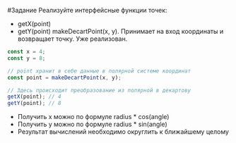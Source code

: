 #Задание
Реализуйте интерфейсные функции точек:
* getX(point)
* getY(point)
makeDecartPoint(x, y). Принимает на вход координаты и возвращает точку. Уже реализован.

```javascript
const x = 4;
const y = 8;

// point хранит в себе данные в полярной системе координат
const point = makeDecartPoint(x, y);

// Здесь происходит преобразование из полярной в декартову
getX(point); // 4
getY(point); // 8
```
* Получить x можно по формуле radius * cos(angle)
* Получить y можно по формуле radius * sin(angle)
* Результат вычислений необходимо округлить к ближайшему целому
